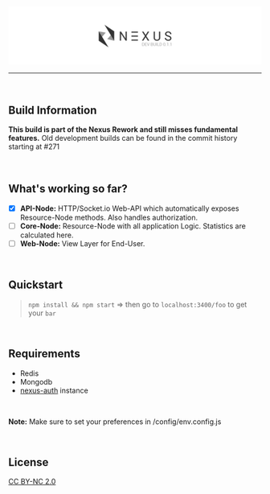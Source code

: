 
![Nexus-Stats Dev Version v0.1.1](/banner.png)

- - - -
<br>

## Build Information
**This build is part of the Nexus Rework and still misses fundamental features.**
Old development builds can be found in the commit history starting at #271
<br>
<br>
<br>

## What's working so far?
- [x] **API-Node:** HTTP/Socket.io Web-API which automatically exposes Resource-Node methods. Also handles authorization.
- [ ] **Core-Node:** Resource-Node with all application Logic. Statistics are calculated here.
- [ ] **Web-Node:** View Layer for End-User.
<br>

## Quickstart
>`npm install && npm start`
=> then go to `localhost:3400/foo` to get your `bar`
<br>

## Requirements
- Redis
- Mongodb
- [nexus-auth](https://github.com/Kaptard/nexus-auth) instance
<br>

**Note:** Make sure to set your preferences in /config/env.config.js

<br>

## License
[CC BY-NC 2.0](https://creativecommons.org/licenses/by-nc/2.0/)
